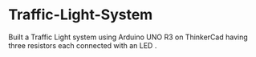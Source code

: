 # Traffic-Light-System
Built a Traffic Light system using Arduino UNO R3 on ThinkerCad having three resistors each connected with an LED .
